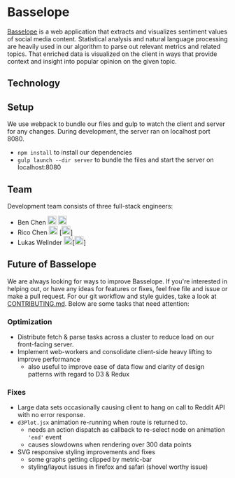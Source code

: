 # Basselope

[Basselope](http://basselope.io) is a web application that extracts and visualizes sentiment values of social media content. Statistical analysis and natural language processing are heavily used in our algorithm to parse out relevant metrics and related topics. That enriched data is visualized on the client in ways that provide context and insight into popular opinion on the given topic.

<!-- Basselope image here -->


## Technology
<!-- Include technology reasons here like: https://github.com/hankfanchiu/chime -->


## Setup

We use webpack to bundle our files and gulp to watch the client and server for any changes.
During development, the server ran on localhost port 8080.

* `npm install` to install our dependencies
* `gulp launch --dir server` to bundle the files and start the server on localhost:8080


## Team

Development team consists of three full-stack engineers:

* Ben Chen [<img src="http://cdn.flaticon.com/png/256/25231.png" width=20 />](https://github.com/byc219) [<img src="https://cdn3.iconfinder.com/data/icons/free-social-icons/67/linkedin_circle_black-512.png" width=20 />](https://www.linkedin.com/in/benychen)
* Rico Chen [<img src="http://cdn.flaticon.com/png/256/25231.png" width=20 />](https://github.com/ricochen) [[<img src="https://cdn3.iconfinder.com/data/icons/free-social-icons/67/linkedin_circle_black-512.png" width=20 />]](https://www.linkedin.com/in/ricochenx)
* Lukas Welinder [<img src="http://cdn.flaticon.com/png/256/25231.png" width=20 />](https://github.com/lukaswelinder)[[<img src="https://cdn3.iconfinder.com/data/icons/free-social-icons/67/linkedin_circle_black-512.png" width=20 />]](https://www.linkedin.com/in/lukaswelinder)


## Future of Basselope

We are always looking for ways to improve Basselope. If you're interested in helping out, or have any ideas for features or fixes, feel free file and issue or make a pull request. For our git workflow and style guides, take a look at [CONTRIBUTING.md](https://github.com/Basselope/collatio/blob/dev/CONTRIBUTING.md). Below are some tasks that need attention:

### Optimization

* Distribute fetch & parse tasks across a cluster to reduce load on our front-facing server.
* Implement web-workers and consolidate client-side heavy lifting to improve performance
    - also useful to improve ease of data flow and clarity of design patterns with regard to D3 & Redux

### Fixes

* Large data sets occasionally causing client to hang on call to Reddit API with no error response.
* `d3Plot.jsx` animation re-running when route is returned to.
    - needs an action dispatch as callback to re-select node on animation `'end'` event
    - causes slowdowns when rendering over 300 data points
* SVG responsive styling improvements and fixes
    - some graphs getting clipped by metric-bar
    - styling/layout issues in firefox and safari (shovel worthy issue)

